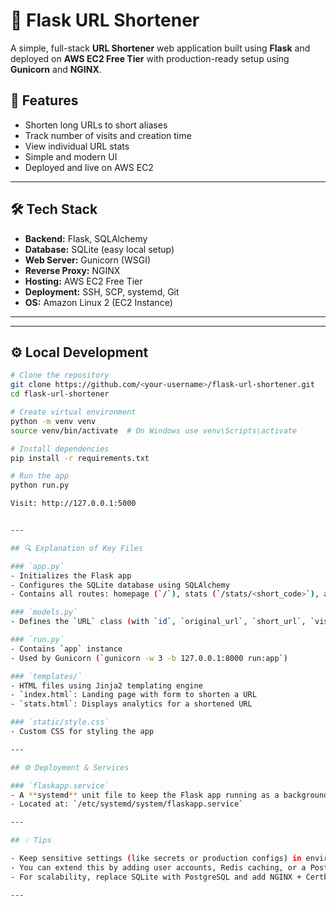 # 🔗 Flask URL Shortener

A simple, full-stack **URL Shortener** web application built using **Flask** and deployed on **AWS EC2 Free Tier** with production-ready setup using **Gunicorn** and **NGINX**.

## 🌟 Features

- Shorten long URLs to short aliases
- Track number of visits and creation time
- View individual URL stats
- Simple and modern UI
- Deployed and live on AWS EC2

---

## 🛠️ Tech Stack

- **Backend:** Flask, SQLAlchemy
- **Database:** SQLite (easy local setup)
- **Web Server:** Gunicorn (WSGI)
- **Reverse Proxy:** NGINX
- **Hosting:** AWS EC2 Free Tier
- **Deployment:** SSH, SCP, systemd, Git
- **OS:** Amazon Linux 2 (EC2 Instance)

---



---

## ⚙️ Local Development

```bash
# Clone the repository
git clone https://github.com/<your-username>/flask-url-shortener.git
cd flask-url-shortener

# Create virtual environment
python -m venv venv
source venv/bin/activate  # On Windows use venv\Scripts\activate

# Install dependencies
pip install -r requirements.txt

# Run the app
python run.py

Visit: http://127.0.0.1:5000


---

## 🔍 Explanation of Key Files

### `app.py`
- Initializes the Flask app
- Configures the SQLite database using SQLAlchemy
- Contains all routes: homepage (`/`), stats (`/stats/<short_code>`), and redirection (`/<short_code>`)

### `models.py`
- Defines the `URL` class (with `id`, `original_url`, `short_url`, `visits`, and `created_at`)

### `run.py`
- Contains `app` instance
- Used by Gunicorn (`gunicorn -w 3 -b 127.0.0.1:8000 run:app`)

### `templates/`
- HTML files using Jinja2 templating engine
- `index.html`: Landing page with form to shorten a URL
- `stats.html`: Displays analytics for a shortened URL

### `static/style.css`
- Custom CSS for styling the app

---

## ⚙️ Deployment & Services

### `flaskapp.service`
- A **systemd** unit file to keep the Flask app running as a background service via Gunicorn
- Located at: `/etc/systemd/system/flaskapp.service`

---

## 💡 Tips

- Keep sensitive settings (like secrets or production configs) in environment variables.
- You can extend this by adding user accounts, Redis caching, or a PostgreSQL database.
- For scalability, replace SQLite with PostgreSQL and add NGINX + Certbot for HTTPS.

---



